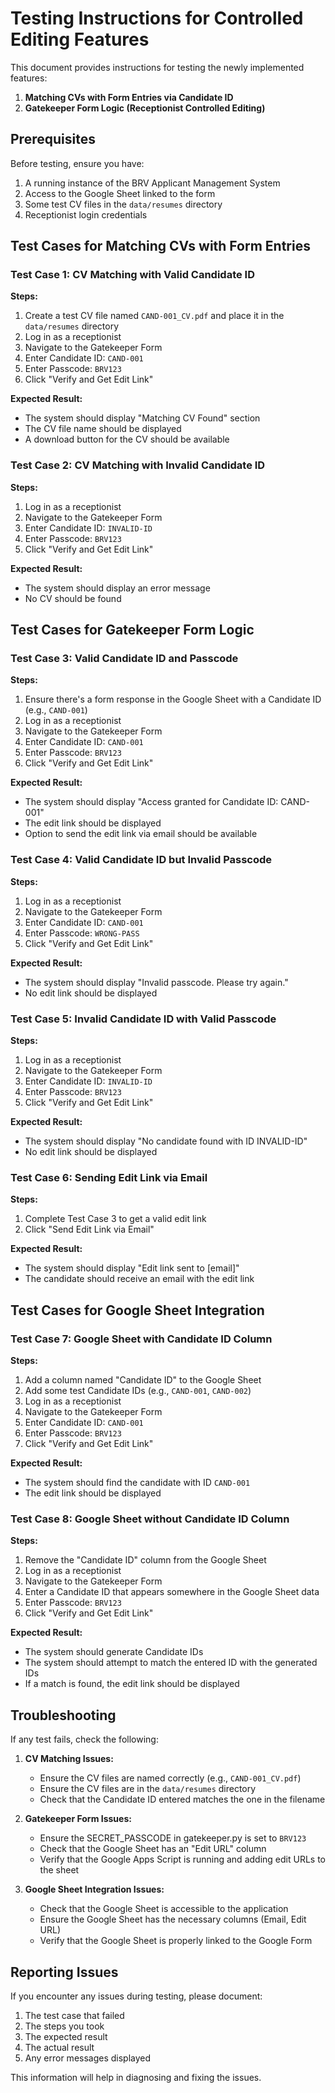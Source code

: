 # Testing Instructions for Controlled Editing Features

This document provides instructions for testing the newly implemented features:

1. **Matching CVs with Form Entries via Candidate ID**
2. **Gatekeeper Form Logic (Receptionist Controlled Editing)**

## Prerequisites

Before testing, ensure you have:

1. A running instance of the BRV Applicant Management System
2. Access to the Google Sheet linked to the form
3. Some test CV files in the `data/resumes` directory
4. Receptionist login credentials

## Test Cases for Matching CVs with Form Entries

### Test Case 1: CV Matching with Valid Candidate ID

**Steps:**
1. Create a test CV file named `CAND-001_CV.pdf` and place it in the `data/resumes` directory
2. Log in as a receptionist
3. Navigate to the Gatekeeper Form
4. Enter Candidate ID: `CAND-001`
5. Enter Passcode: `BRV123`
6. Click "Verify and Get Edit Link"

**Expected Result:**
- The system should display "Matching CV Found" section
- The CV file name should be displayed
- A download button for the CV should be available

### Test Case 2: CV Matching with Invalid Candidate ID

**Steps:**
1. Log in as a receptionist
2. Navigate to the Gatekeeper Form
3. Enter Candidate ID: `INVALID-ID`
4. Enter Passcode: `BRV123`
5. Click "Verify and Get Edit Link"

**Expected Result:**
- The system should display an error message
- No CV should be found

## Test Cases for Gatekeeper Form Logic

### Test Case 3: Valid Candidate ID and Passcode

**Steps:**
1. Ensure there's a form response in the Google Sheet with a Candidate ID (e.g., `CAND-001`)
2. Log in as a receptionist
3. Navigate to the Gatekeeper Form
4. Enter Candidate ID: `CAND-001`
5. Enter Passcode: `BRV123`
6. Click "Verify and Get Edit Link"

**Expected Result:**
- The system should display "Access granted for Candidate ID: CAND-001"
- The edit link should be displayed
- Option to send the edit link via email should be available

### Test Case 4: Valid Candidate ID but Invalid Passcode

**Steps:**
1. Log in as a receptionist
2. Navigate to the Gatekeeper Form
3. Enter Candidate ID: `CAND-001`
4. Enter Passcode: `WRONG-PASS`
5. Click "Verify and Get Edit Link"

**Expected Result:**
- The system should display "Invalid passcode. Please try again."
- No edit link should be displayed

### Test Case 5: Invalid Candidate ID with Valid Passcode

**Steps:**
1. Log in as a receptionist
2. Navigate to the Gatekeeper Form
3. Enter Candidate ID: `INVALID-ID`
4. Enter Passcode: `BRV123`
5. Click "Verify and Get Edit Link"

**Expected Result:**
- The system should display "No candidate found with ID INVALID-ID"
- No edit link should be displayed

### Test Case 6: Sending Edit Link via Email

**Steps:**
1. Complete Test Case 3 to get a valid edit link
2. Click "Send Edit Link via Email"

**Expected Result:**
- The system should display "Edit link sent to [email]"
- The candidate should receive an email with the edit link

## Test Cases for Google Sheet Integration

### Test Case 7: Google Sheet with Candidate ID Column

**Steps:**
1. Add a column named "Candidate ID" to the Google Sheet
2. Add some test Candidate IDs (e.g., `CAND-001`, `CAND-002`)
3. Log in as a receptionist
4. Navigate to the Gatekeeper Form
5. Enter Candidate ID: `CAND-001`
6. Enter Passcode: `BRV123`
7. Click "Verify and Get Edit Link"

**Expected Result:**
- The system should find the candidate with ID `CAND-001`
- The edit link should be displayed

### Test Case 8: Google Sheet without Candidate ID Column

**Steps:**
1. Remove the "Candidate ID" column from the Google Sheet
2. Log in as a receptionist
3. Navigate to the Gatekeeper Form
4. Enter a Candidate ID that appears somewhere in the Google Sheet data
5. Enter Passcode: `BRV123`
6. Click "Verify and Get Edit Link"

**Expected Result:**
- The system should generate Candidate IDs
- The system should attempt to match the entered ID with the generated IDs
- If a match is found, the edit link should be displayed

## Troubleshooting

If any test fails, check the following:

1. **CV Matching Issues:**
   - Ensure the CV files are named correctly (e.g., `CAND-001_CV.pdf`)
   - Ensure the CV files are in the `data/resumes` directory
   - Check that the Candidate ID entered matches the one in the filename

2. **Gatekeeper Form Issues:**
   - Ensure the SECRET_PASSCODE in gatekeeper.py is set to `BRV123`
   - Check that the Google Sheet has an "Edit URL" column
   - Verify that the Google Apps Script is running and adding edit URLs to the sheet

3. **Google Sheet Integration Issues:**
   - Check that the Google Sheet is accessible to the application
   - Ensure the Google Sheet has the necessary columns (Email, Edit URL)
   - Verify that the Google Sheet is properly linked to the Google Form

## Reporting Issues

If you encounter any issues during testing, please document:

1. The test case that failed
2. The steps you took
3. The expected result
4. The actual result
5. Any error messages displayed

This information will help in diagnosing and fixing the issues.